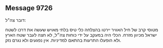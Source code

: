 ## Message 9726

דובר צה"ל: 

מטוסי קרב של חיל האוויר יירטו בהצלחה כלי טיס בלתי מאויש שעשה את דרכו לשטח ישראל מכיוון מזרח. 
הכלי היה במעקב על ידי כוחות צה״ל, לא חצה לעבר שטח הארץ ולא הופעלו התרעות בהתאם למדיניות. אין נפגעים ולא נגרם נזק.

